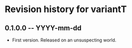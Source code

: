 # Revision history for variantT

## 0.1.0.0 -- YYYY-mm-dd

* First version. Released on an unsuspecting world.
